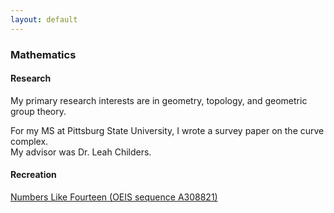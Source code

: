 ```yaml
---
layout: default
---
```


### Mathematics

#### Research

My primary research interests are in geometry, topology, and geometric group theory.

For my MS at Pittsburg State University, I wrote a survey paper on the curve complex. <br/> My advisor was Dr. Leah Childers.

#### Recreation

[Numbers Like Fourteen (OEIS sequence A308821)](./nlfourteen.html)



